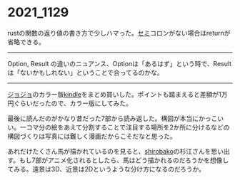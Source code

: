 # 2021_1129

rustの関数の返り値の書き方で少しハマった。[セミ](http://d.hatena.ne.jp/keyword/%A5%BB%A5%DF)コロンがない場合はreturnが省略できる。

* * *

Option, Result の違いのニュアンス、Optionは「あるはず」という時で、Resultは「ないかもしれない」ということで合ってるのかな。

* * *

[ジョジョ](http://d.hatena.ne.jp/keyword/%A5%B8%A5%E7%A5%B8%A5%E7)のカラー版[kindle](http://d.hatena.ne.jp/keyword/kindle)をまとめ買いした。ポイントも踏まえると差額が1万円ぐらいだったので、カラー版にしてみた。

最後に読んだのがかなり昔だった7部から読み返した。構図が本当にかっこいい。一コマ分の絵をあえて分割することで注目する場所を2か所に分けるなどの構図づくりは写真には難しく漫画だからこそだなと思った。

あれだけたくさん馬が描かれているのを見ると、[shirobako](http://d.hatena.ne.jp/keyword/shirobako)の杉江さんを思い出す。もし7部がアニメ化されるとしたら、馬はどう描かれるのだろうかを想像してみる。遠景は3D、近景は2Dというような分け方になるのだろうか。